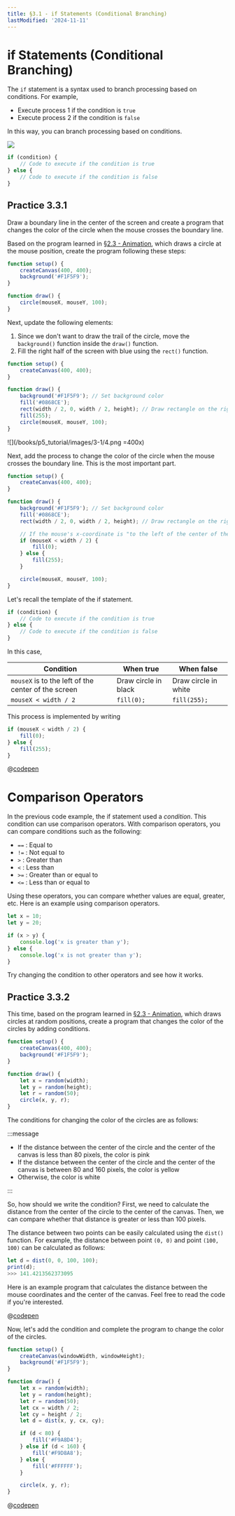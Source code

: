 ```yaml
---
title: §3.1 - if Statements (Conditional Branching)
lastModified: '2024-11-11'
---
```


# if Statements (Conditional Branching)

The `if` statement is a syntax used to branch processing based on conditions. For example,

- Execute process 1 if the condition is `true`
- Execute process 2 if the condition is `false`

In this way, you can branch processing based on conditions.

![](/books/p5_tutorial/images/3-1/2.png)

```js
if (condition) {
    // Code to execute if the condition is true
} else {
    // Code to execute if the condition is false
}
```

## Practice 3.3.1

Draw a boundary line in the center of the screen and create a program that changes the color of the circle when the mouse crosses the boundary line.

Based on the program learned in [§2.3 - Animation](https://kenji-codelab.vercel.app/books/p5_tutorial/2-3), which draws a circle at the mouse position, create the program following these steps:

```js
function setup() {
    createCanvas(400, 400);
    background('#F1F5F9');
}

function draw() {
    circle(mouseX, mouseY, 100);
}
```

Next, update the following elements:

1. Since we don't want to draw the trail of the circle, move the `background()` function inside the `draw()` function.
2. Fill the right half of the screen with blue using the `rect()` function.

```js
function setup() {
    createCanvas(400, 400);
}

function draw() {
    background('#F1F5F9'); // Set background color
    fill('#0868CE');
    rect(width / 2, 0, width / 2, height); // Draw rectangle on the right half
    fill(255);
    circle(mouseX, mouseY, 100);
}
```

![](/books/p5_tutorial/images/3-1/4.png =400x)

Next, add the process to change the color of the circle when the mouse crosses the boundary line. This is the most important part.

```js
function setup() {
    createCanvas(400, 400);
}

function draw() {
    background('#F1F5F9'); // Set background color
    fill('#0868CE');
    rect(width / 2, 0, width / 2, height); // Draw rectangle on the right half

    // If the mouse's x-coordinate is "to the left of the center of the screen", draw the circle in black, otherwise in white
    if (mouseX < width / 2) {
        fill(0);
    } else {
        fill(255);
    }

    circle(mouseX, mouseY, 100);
}
```

Let's recall the template of the if statement.

```js
if (condition) {
    // Code to execute if the condition is true
} else {
    // Code to execute if the condition is false
}
```

In this case,

| Condition                                           | When true            | When false           |
| --------------------------------------------------- | -------------------- | -------------------- |
| `mouseX` is to the left of the center of the screen | Draw circle in black | Draw circle in white |
| `mouseX < width / 2`                                | `fill(0);`           | `fill(255);`         |

This process is implemented by writing

```js
if (mouseX < width / 2) {
    fill(0);
} else {
    fill(255);
}
```

@[codepen](https://codepen.io/karutt/pen/yLdxZey)

# Comparison Operators

In the previous code example, the if statement used a _condition_. This condition can use comparison operators.
With comparison operators, you can compare conditions such as the following:

- `==` : Equal to
- `!=` : Not equal to
- `>` : Greater than
- `<` : Less than
- `>=` : Greater than or equal to
- `<=` : Less than or equal to

Using these operators, you can compare whether values are equal, greater, etc.
Here is an example using comparison operators.

```js
let x = 10;
let y = 20;

if (x > y) {
    console.log('x is greater than y');
} else {
    console.log('x is not greater than y');
}
```

Try changing the condition to other operators and see how it works.

## Practice 3.3.2

This time, based on the program learned in [§2.3 - Animation](https://kenji-codelab.vercel.app/books/p5_tutorial/2-3), which draws circles at random positions, create a program that changes the color of the circles by adding conditions.

```js
function setup() {
    createCanvas(400, 400);
    background('#F1F5F9');
}

function draw() {
    let x = random(width);
    let y = random(height);
    let r = random(50);
    circle(x, y, r);
}
```

The conditions for changing the color of the circles are as follows:

:::message

- If the distance between the center of the circle and the center of the canvas is less than 80 pixels, the color is pink
- If the distance between the center of the circle and the center of the canvas is between 80 and 160 pixels, the color is yellow
- Otherwise, the color is white

:::

So, how should we write the condition? First, we need to calculate the distance from the center of the circle to the center of the canvas. Then, we can compare whether that distance is greater or less than 100 pixels.

The distance between two points can be easily calculated using the `dist()` function. For example, the distance between point `(0, 0)` and point `(100, 100)` can be calculated as follows:

```js
let d = dist(0, 0, 100, 100);
print(d);
>>> 141.4213562373095
```

Here is an example program that calculates the distance between the mouse coordinates and the center of the canvas. Feel free to read the code if you're interested.

@[codepen](https://codepen.io/karutt/pen/JjQmrdb)

Now, let's add the condition and complete the program to change the color of the circles.

```js
function setup() {
    createCanvas(windowWidth, windowHeight);
    background('#F1F5F9');
}

function draw() {
    let x = random(width);
    let y = random(height);
    let r = random(50);
    let cx = width / 2;
    let cy = height / 2;
    let d = dist(x, y, cx, cy);

    if (d < 80) {
        fill('#F9A8D4');
    } else if (d < 160) {
        fill('#F9D8A8');
    } else {
        fill('#FFFFFF');
    }

    circle(x, y, r);
}
```

@[codepen](https://codepen.io/karutt/pen/OJeBxWa)
